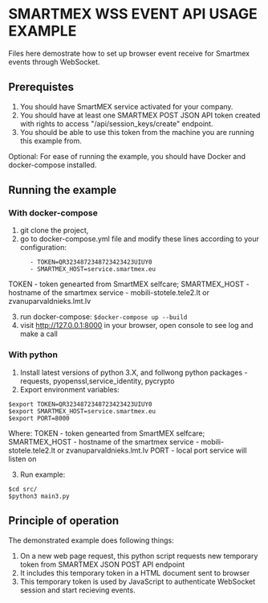 # SMARTMEX WSS EVENT API USAGE EXAMPLE #

Files here demostrate how to set up browser event receive for Smartmex events through WebSocket.

## Prerequistes ##

1. You should have SmartMEX service activated for your company.
2. You should have at least one SMARTMEX POST JSON API token created with rights to access "/api/session_keys/create" endpoint.
3. You should be able to use this token from the machine you are running this example from.

Optional:
For ease of running the example, you should have  Docker and docker-compose installed.

## Running the example ##

### With docker-compose ###

1. git clone the project,
2. go to docker-compose.yml file and modify these lines according to your configuration:

```(yml)
      - TOKEN=QR3234872348723423423UIUY0
      - SMARTMEX_HOST=service.smartmex.eu
```

TOKEN - token genearted from SmartMEX selfcare;
SMARTMEX_HOST - hostname of the smartmex service - mobili-stotele.tele2.lt or zvanuparvaldnieks.lmt.lv

3. run docker-compose: ```$docker-compose up --build```
4. visit http://127.0.0.1:8000 in your browser, open console to see log and make a call

### With python ###

1. Install latest versions of python 3.X, and follwong python packages - requests, pyopenssl,service_identity, pycrypto
2. Export environment variables:

```(bash)
$export TOKEN=QR3234872348723423423UIUY0
$export SMARTMEX_HOST=service.smartmex.eu
$export PORT=8000
```

Where:
    TOKEN - token genearted from SmartMEX selfcare;
    SMARTMEX_HOST - hostname of the smartmex service - mobili-stotele.tele2.lt or zvanuparvaldnieks.lmt.lv
    PORT - local port service will listen on

3. Run example:

```(bash)
$cd src/
$python3 main3.py
```

## Principle of operation ##

The demonstrated example does following things:

1. On a new web page request, this python script requests new temporary token from SMARTMEX JSON POST API endpoint 
2. It includes this temporary token in a HTML document sent to browser
3. This temporary token is used by JavaScript to authenticate WebSocket session and start recieving events.
